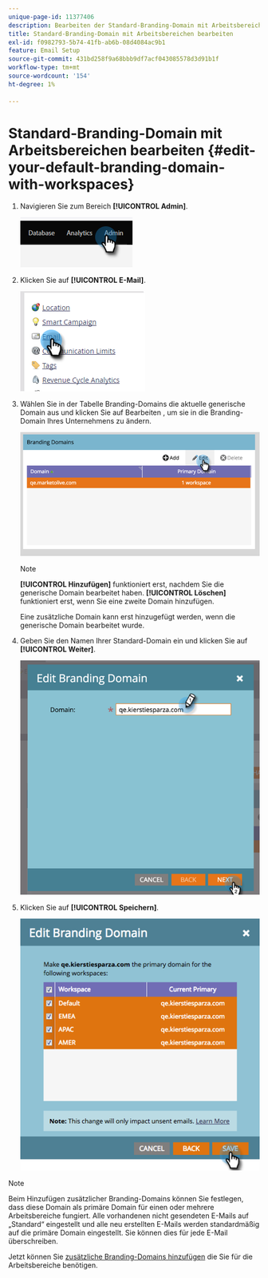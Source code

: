 ```yaml
---
unique-page-id: 11377406
description: Bearbeiten der Standard-Branding-Domain mit Arbeitsbereichen - Marketo-Dokumente - Produktdokumentation
title: Standard-Branding-Domain mit Arbeitsbereichen bearbeiten
exl-id: f0982793-5b74-41fb-ab6b-08d4084ac9b1
feature: Email Setup
source-git-commit: 431bd258f9a68bbb9df7acf043085578d3d91b1f
workflow-type: tm+mt
source-wordcount: '154'
ht-degree: 1%

---
```


# Standard-Branding-Domain mit Arbeitsbereichen bearbeiten {#edit-your-default-branding-domain-with-workspaces}

1. Navigieren Sie zum Bereich **[!UICONTROL Admin]**.

   ![](assets/edit-your-default-branding-domain-with-workspaces-1.png)

1. Klicken Sie auf **[!UICONTROL E-Mail]**.

   ![](assets/edit-your-default-branding-domain-with-workspaces-2.png)

1. Wählen Sie in der Tabelle Branding-Domains die aktuelle generische Domain aus und klicken Sie auf Bearbeiten , um sie in die Branding-Domain Ihres Unternehmens zu ändern.

   ![](assets/edit-your-default-branding-domain-with-workspaces-3.png)

   >[!NOTE]
   >
   >**[!UICONTROL Hinzufügen]** funktioniert erst, nachdem Sie die generische Domain bearbeitet haben. **[!UICONTROL Löschen]** funktioniert erst, wenn Sie eine zweite Domain hinzufügen.
   >
   >Eine zusätzliche Domain kann erst hinzugefügt werden, wenn die generische Domain bearbeitet wurde.

1. Geben Sie den Namen Ihrer Standard-Domain ein und klicken Sie auf **[!UICONTROL Weiter]**.

   ![](assets/edit-your-default-branding-domain-with-workspaces-4.png)

1. Klicken Sie auf **[!UICONTROL Speichern]**.

   ![](assets/edit-your-default-branding-domain-with-workspaces-5.png)

>[!NOTE]
>
>Beim Hinzufügen zusätzlicher Branding-Domains können Sie festlegen, dass diese Domain als primäre Domain für einen oder mehrere Arbeitsbereiche fungiert. Alle vorhandenen nicht gesendeten E-Mails auf „Standard“ eingestellt und alle neu erstellten E-Mails werden standardmäßig auf die primäre Domain eingestellt. Sie können dies für jede E-Mail überschreiben.

Jetzt können Sie [zusätzliche Branding-Domains hinzufügen](/help/marketo/product-docs/administration/email-setup/add-multiple-branding-domains/add-an-additional-branding-domain-with-workspaces.md) die Sie für die Arbeitsbereiche benötigen.
